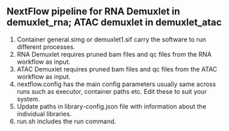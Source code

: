 ## NextFlow pipeline for RNA Demuxlet in demuxlet_rna; ATAC demuxlet in demuxlet_atac

1. Container general.simg or demuxlet1.sif carry the software to run different processes.
2. RNA Demuxlet requires pruned bam files and qc files from the RNA workflow as input.
3. ATAC Demuxlet requires pruned bam files and qc files from the ATAC workflow as input.
4. nextflow.config has the main config parameters usually same across runs such as executor, container paths etc. Edit these to suit your system.
5. Update paths in library-config.json file with information about the individual libraries. 
6. run.sh includes the run command.
